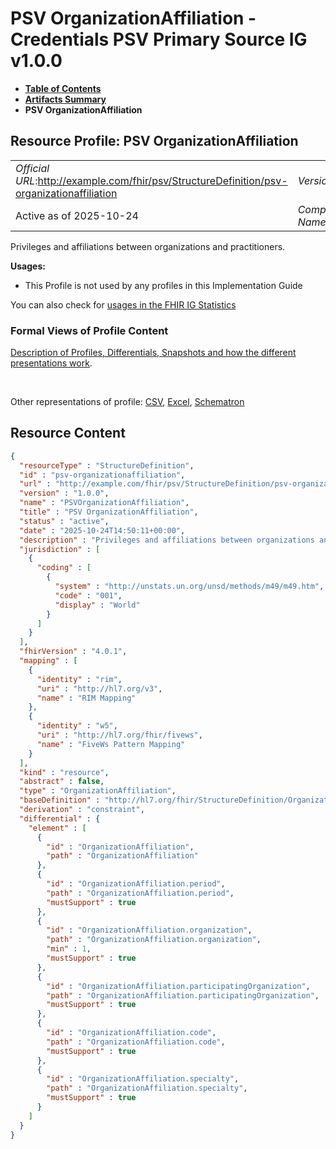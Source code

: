 # PSV OrganizationAffiliation - Credentials PSV Primary Source IG v1.0.0

* [**Table of Contents**](toc.md)
* [**Artifacts Summary**](artifacts.md)
* **PSV OrganizationAffiliation**

## Resource Profile: PSV OrganizationAffiliation 

| | |
| :--- | :--- |
| *Official URL*:http://example.com/fhir/psv/StructureDefinition/psv-organizationaffiliation | *Version*:1.0.0 |
| Active as of 2025-10-24 | *Computable Name*:PSVOrganizationAffiliation |

 
Privileges and affiliations between organizations and practitioners. 

**Usages:**

* This Profile is not used by any profiles in this Implementation Guide

You can also check for [usages in the FHIR IG Statistics](https://packages2.fhir.org/xig/credentials-psv-primarysource|current/StructureDefinition/psv-organizationaffiliation)

### Formal Views of Profile Content

 [Description of Profiles, Differentials, Snapshots and how the different presentations work](http://build.fhir.org/ig/FHIR/ig-guidance/readingIgs.html#structure-definitions). 

 

Other representations of profile: [CSV](StructureDefinition-psv-organizationaffiliation.csv), [Excel](StructureDefinition-psv-organizationaffiliation.xlsx), [Schematron](StructureDefinition-psv-organizationaffiliation.sch) 



## Resource Content

```json
{
  "resourceType" : "StructureDefinition",
  "id" : "psv-organizationaffiliation",
  "url" : "http://example.com/fhir/psv/StructureDefinition/psv-organizationaffiliation",
  "version" : "1.0.0",
  "name" : "PSVOrganizationAffiliation",
  "title" : "PSV OrganizationAffiliation",
  "status" : "active",
  "date" : "2025-10-24T14:50:11+00:00",
  "description" : "Privileges and affiliations between organizations and practitioners.",
  "jurisdiction" : [
    {
      "coding" : [
        {
          "system" : "http://unstats.un.org/unsd/methods/m49/m49.htm",
          "code" : "001",
          "display" : "World"
        }
      ]
    }
  ],
  "fhirVersion" : "4.0.1",
  "mapping" : [
    {
      "identity" : "rim",
      "uri" : "http://hl7.org/v3",
      "name" : "RIM Mapping"
    },
    {
      "identity" : "w5",
      "uri" : "http://hl7.org/fhir/fivews",
      "name" : "FiveWs Pattern Mapping"
    }
  ],
  "kind" : "resource",
  "abstract" : false,
  "type" : "OrganizationAffiliation",
  "baseDefinition" : "http://hl7.org/fhir/StructureDefinition/OrganizationAffiliation",
  "derivation" : "constraint",
  "differential" : {
    "element" : [
      {
        "id" : "OrganizationAffiliation",
        "path" : "OrganizationAffiliation"
      },
      {
        "id" : "OrganizationAffiliation.period",
        "path" : "OrganizationAffiliation.period",
        "mustSupport" : true
      },
      {
        "id" : "OrganizationAffiliation.organization",
        "path" : "OrganizationAffiliation.organization",
        "min" : 1,
        "mustSupport" : true
      },
      {
        "id" : "OrganizationAffiliation.participatingOrganization",
        "path" : "OrganizationAffiliation.participatingOrganization",
        "mustSupport" : true
      },
      {
        "id" : "OrganizationAffiliation.code",
        "path" : "OrganizationAffiliation.code",
        "mustSupport" : true
      },
      {
        "id" : "OrganizationAffiliation.specialty",
        "path" : "OrganizationAffiliation.specialty",
        "mustSupport" : true
      }
    ]
  }
}

```
